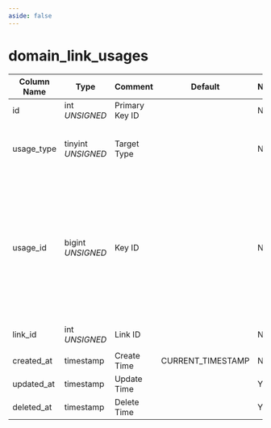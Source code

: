 ```yaml
---
aside: false
---
```


# domain_link_usages

| Column Name | Type | Comment | Default | Null | Remark |
| --- | --- | --- | --- | --- | --- |
| id | int *UNSIGNED* | Primary Key ID | | NO | Auto-increment |
| usage_type | tinyint *UNSIGNED* | Target Type |  | NO | 1.User / 2.Group / 3.Hashtag / 4.Post / 5.Comment |
| usage_id | bigint *UNSIGNED* | Key ID |  | NO | 1.Related field `users->id`<br>2.Related field `groups->id`<br>3.Related field `hashtags->id`<br>4.Related field `posts->id`<br>5.Related field `comments->id` |
| link_id | int *UNSIGNED* | Link ID |  | NO | Related field `domain_links->id` |
| created_at | timestamp | Create Time | CURRENT_TIMESTAMP | NO |  |
| updated_at | timestamp | Update Time |  | YES |  |
| deleted_at | timestamp | Delete Time |  | YES |  |
